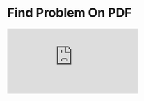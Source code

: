 <h1> Find Problem On PDF </h1>
<embed src="https://github.com/Sajibekanti/CSE213L/blob/master/Final%20Lab/Lab%20Final%20Programming%20Problem%20.pdf" />
